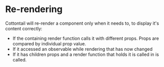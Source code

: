 # Re-rendering

Cottontail will re-render a component only when it needs to, to display it's content correctly:
 - If the containing render function calls it with different props. Props are compared by individual prop value.
 - If it accessed an observable while rendering that has now changed
 - If it has children props and a render function that holds it is called in is called.

